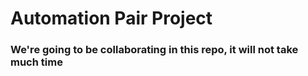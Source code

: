 ﻿# Automation Pair Project
### We're going to be collaborating in this repo, it will not take much time 

